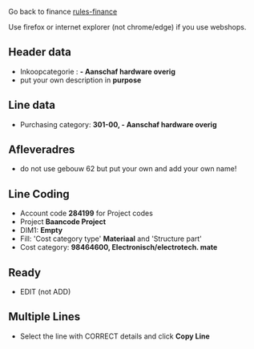 Go back to finance [rules-finance](rules-finance)

Use firefox or internet explorer (not chrome/edge) if you use webshops.

## Header data
* Inkoopcategorie : **- Aanschaf hardware overig**
* put your own description in **purpose**

## Line data
* Purchasing category: **301-00, - Aanschaf hardware overig**

## Afleveradres
* do not use gebouw 62 but put your own and add your own name!

## Line Coding
* Account code **284199** for Project codes
* Project **Baancode Project**
* DIM1: **Empty**
* Fill: 'Cost category type' **Materiaal** and 'Structure part'
* Cost category: **98464600, Electronisch/electrotech. mate**

## Ready
* EDIT (not ADD)

## Multiple Lines
* Select the line with CORRECT details and click **Copy Line**
